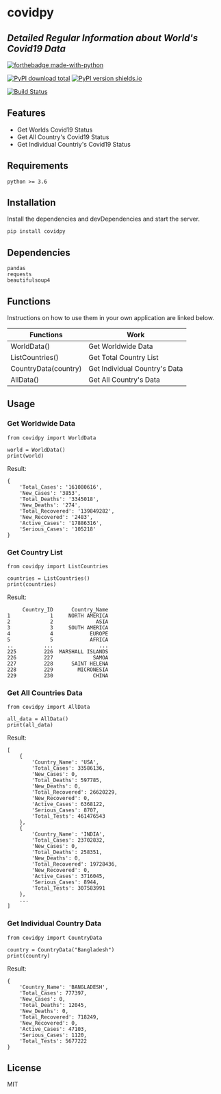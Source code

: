 # covidpy
## _Detailed Regular Information about World's Covid19 Data_

[![forthebadge made-with-python](http://ForTheBadge.com/images/badges/made-with-python.svg)](https://www.python.org/)

[![PyPI download total](https://img.shields.io/pypi/dt/ansicolortags.svg)](https://pypi.org/project/covidpy/)
[![PyPI version shields.io](https://img.shields.io/pypi/v/ansicolortags.svg)](https://pypi.org/project/covidpy/)

[![Build Status](https://travis-ci.org/joemccann/dillinger.svg?branch=master)](https://github.com/hridoyboss12/Covidpy)


## Features

- Get Worlds Covid19 Status
- Get All Country's Covid19 Status
- Get Individual Countriy's Covid19 Status

## Requirements
```
python >= 3.6
```
## Installation

Install the dependencies and devDependencies and start the server.

```
pip install covidpy
```

## Dependencies
```
pandas
requests
beautifulsoup4
```


## Functions

Instructions on how to use them in your own application are linked below.

| Functions | Work |
| ------ | ------ |
| WorldData() | Get Worldwide Data |
| ListCountries() | Get Total Country List |
| CountryData(country) | Get Individual Country's Data |
| AllData() | Get All Country's Data |

## Usage
### Get Worldwide Data
```
from covidpy import WorldData

world = WorldData()
print(world)
```

Result:

```
{
    'Total_Cases': '161080616', 
    'New_Cases': '3853',
    'Total_Deaths': '3345018',
    'New_Deaths': '274',
    'Total_Recovered': '139849282',
    'New_Recovered': '2483',
    'Active_Cases': '17886316',
    'Serious_Cases': '105218'
}
```

### Get Country List
```
from covidpy import ListCountries

countries = ListCountries()
print(countries)
```

Result:

```
     Country_ID      Country_Name
1             1     NORTH AMERICA
2             2              ASIA
3             3     SOUTH AMERICA
4             4            EUROPE
5             5            AFRICA
..          ...               ...
225         226  MARSHALL ISLANDS
226         227             SAMOA
227         228      SAINT HELENA
228         229        MICRONESIA
229         230             CHINA
```


### Get All Countries Data
```
from covidpy import AllData

all_data = AllData()
print(all_data)
```

Result:

```
[
    {
        'Country_Name': 'USA', 
        'Total_Cases': 33586136, 
        'New_Cases': 0, 
        'Total_Deaths': 597785, 
        'New_Deaths': 0, 
        'Total_Recovered': 26620229, 
        'New_Recovered': 0, 
        'Active_Cases': 6368122, 
        'Serious_Cases': 8707, 
        'Total_Tests': 461476543
    },
    {
        'Country_Name': 'INDIA', 
        'Total_Cases': 23702832, 
        'New_Cases': 0, 
        'Total_Deaths': 258351, 
        'New_Deaths': 0, 
        'Total_Recovered': 19728436, 
        'New_Recovered': 0, 
        'Active_Cases': 3716045, 
        'Serious_Cases': 8944, 
        'Total_Tests': 307583991
    },
    ...
]
```

### Get Individual Country Data
```
from covidpy import CountryData

country = CountryData("Bangladesh")
print(country)
```

Result:

```
{
    'Country_Name': 'BANGLADESH', 
    'Total_Cases': 777397, 
    'New_Cases': 0, 
    'Total_Deaths': 12045, 
    'New_Deaths': 0, 
    'Total_Recovered': 718249, 
    'New_Recovered': 0, 
    'Active_Cases': 47103, 
    'Serious_Cases': 1120, 
    'Total_Tests': 5677222
}
```

## License

MIT



